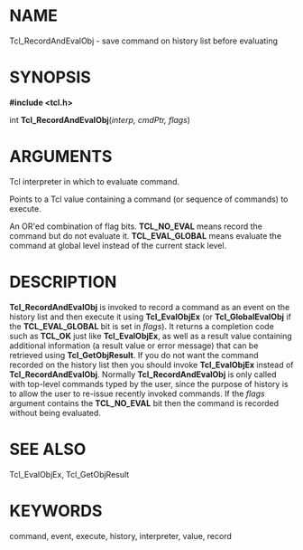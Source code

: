 # NAME

Tcl_RecordAndEvalObj - save command on history list before evaluating

# SYNOPSIS

**#include \<tcl.h\>**

int **Tcl_RecordAndEvalObj**(*interp, cmdPtr, flags*)

# ARGUMENTS

Tcl interpreter in which to evaluate command.

Points to a Tcl value containing a command (or sequence of commands) to
execute.

An OR\'ed combination of flag bits. **TCL_NO_EVAL** means record the
command but do not evaluate it. **TCL_EVAL_GLOBAL** means evaluate the
command at global level instead of the current stack level.

# DESCRIPTION

**Tcl_RecordAndEvalObj** is invoked to record a command as an event on
the history list and then execute it using **Tcl_EvalObjEx** (or
**Tcl_GlobalEvalObj** if the **TCL_EVAL_GLOBAL** bit is set in *flags*).
It returns a completion code such as **TCL_OK** just like
**Tcl_EvalObjEx**, as well as a result value containing additional
information (a result value or error message) that can be retrieved
using **Tcl_GetObjResult**. If you do not want the command recorded on
the history list then you should invoke **Tcl_EvalObjEx** instead of
**Tcl_RecordAndEvalObj**. Normally **Tcl_RecordAndEvalObj** is only
called with top-level commands typed by the user, since the purpose of
history is to allow the user to re-issue recently invoked commands. If
the *flags* argument contains the **TCL_NO_EVAL** bit then the command
is recorded without being evaluated.

# SEE ALSO

Tcl_EvalObjEx, Tcl_GetObjResult

# KEYWORDS

command, event, execute, history, interpreter, value, record

<!---
Copyright (c) 1997 Sun Microsystems, Inc
-->

